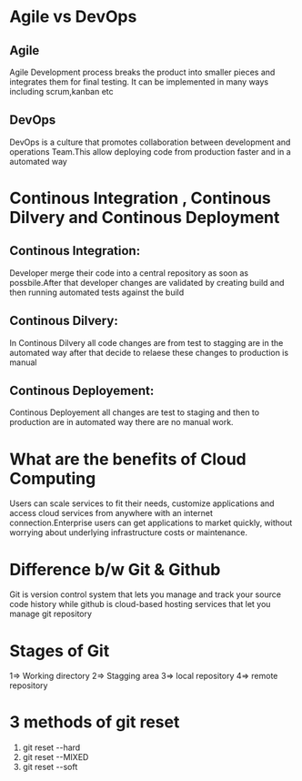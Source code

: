 # Agile vs DevOps
## Agile
Agile Development process breaks the product into smaller pieces and 
integrates them for final testing. It can be implemented in many ways
including scrum,kanban etc

## DevOps
DevOps is a culture that promotes collaboration between development and 
operations Team.This allow deploying code from production faster and in a  automated way

# Continous Integration , Continous Dilvery and Continous Deployment
## Continous Integration:
Developer merge their code into a central repository as soon as possbile.After that developer changes are validated by creating build and then running automated tests against the build

## Continous Dilvery:
In Continous Dilvery all code changes are from test to stagging are in the automated way after that decide to relaese these changes to production is manual 

## Continous Deployement:
Continous Deployement all changes are test to staging and then to production are in automated way there are no manual work.


# What are the benefits of Cloud Computing
Users can scale services to fit their needs, customize applications and access cloud services from anywhere with an internet connection.Enterprise users can get applications to market quickly, without worrying about underlying infrastructure costs or maintenance.


# Difference b/w Git & Github
Git is version control system that lets you manage and track your source code  history while github is cloud-based hosting services that let you manage git repository 


# Stages of Git
1=> Working directory
2=> Stagging area
3=> local repository
4=> remote repository

# 3 methods of git reset 

1) git reset --hard <br/>
2) git reset --MIXED <br/>
3) git reset --soft <br/>

